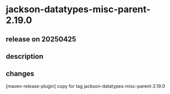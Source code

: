 # jackson-datatypes-misc-parent-2.19.0

## release on 20250425
## description
## changes
[maven-release-plugin] copy for tag jackson-datatypes-misc-parent-2.19.0

